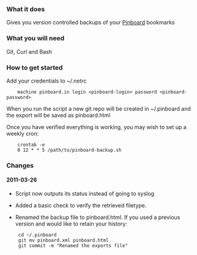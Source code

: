 ### What it does 
Gives you version controlled backups of your [Pinboard](http://pinboard.in/ "Pinboard") bookmarks

### What you will need
Git, Curl and Bash

### How to get started
Add your credentials to ~/.netrc
	
        machine pinboard.in login <pinboard-login> password <pinboard-password>

When you run the script a new git repo will be created in ~/.pinboard and the export will be saved as pinboard.html

Once you have verified everything is working, you may wish to set up a weekly cron:

        crontab -e
        0 12 * * 5 /path/to/pinboard-backup.sh 

### Changes
#### 2011-03-26

*  Script now outputs its status instead of going to syslog
*  Added a basic check to verify the retrieved filetype.
*  Renamed the backup file to pinboard.html. If you used a previous version and would like to retain your history:

        cd ~/.pinboard
        git mv pinboard.xml pinboard.html
        git commit -m "Renamed the exports file"

